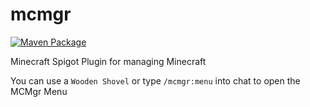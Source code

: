# mcmgr

[![Maven Package](https://github.com/Henrisen/mcmgr/actions/workflows/maven-publish.yml/badge.svg)](https://github.com/Henrisen/mcmgr/actions/workflows/maven-publish.yml)

Minecraft Spigot Plugin for managing Minecraft

You can use a `Wooden Shovel` or type `/mcmgr:menu` into chat to open the MCMgr Menu
